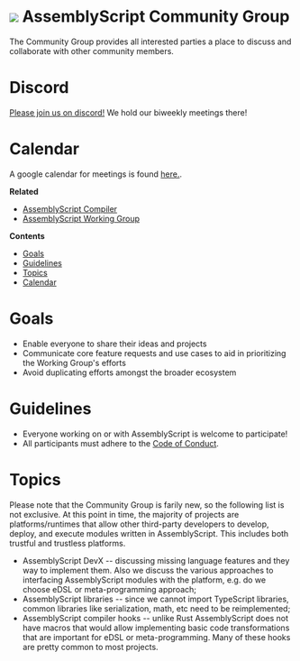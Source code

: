 ![](https://avatars1.githubusercontent.com/u/28916798?s=64) AssemblyScript Community Group
=================

The Community Group provides all interested parties a place to discuss and collaborate with other community members.

Discord
=========
[Please join us on discord!](https://discord.gg/assemblyscript) We hold our biweekly meetings there!

# Calendar
A google calendar for meetings is found [here.](https://calendar.google.com/calendar/embed?src=wyndham.tech_6tvkgtqv1i345biaq7h86di1e0%40group.calendar.google.com&ctz=America%2FNew_York).

**Related**

* [AssemblyScript Compiler](https://github.com/AssemblyScript/assemblyscript)
* [AssemblyScript Working Group](https://github.com/AssemblyScript/working-group)

**Contents**

* [Goals](#goals)
* [Guidelines](#guidelines)
* [Topics](#topics)
* [Calendar](#calendar)
# Goals

* Enable everyone to share their ideas and projects
* Communicate core feature requests and use cases to aid in prioritizing the Working Group's efforts
* Avoid duplicating efforts amongst the broader ecosystem

# Guidelines

* Everyone working on or with AssemblyScript is welcome to participate!
* All participants must adhere to the [Code of Conduct](./CODE_OF_CONDUCT.md).

# Topics

Please note that the Community Group is farily new, so the following list is not exclusive. At this point in time, the majority of projects are platforms/runtimes that allow other third-party developers to develop, deploy, and execute modules written in AssemblyScript. This includes both trustful and trustless platforms.

* AssemblyScript DevX -- discussing missing language features and they way to implement them. Also we discuss the various approaches to interfacing AssemblyScript modules with the platform, e.g. do we choose eDSL or meta-programming approach;
* AssemblyScript libraries -- since we cannot import TypeScript libraries, common libraries like serialization, math, etc need to be reimplemented;
* AssemblyScript compiler hooks -- unlike Rust AssemblyScript does not have macros that would allow implementing basic code transformations that are important for eDSL or meta-programming. Many of these hooks are pretty common to most projects.


